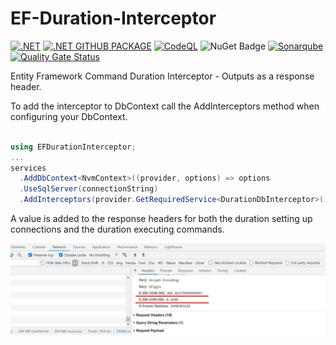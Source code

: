 # EF-Duration-Interceptor

[![.NET](https://github.com/YulerB/EF-Duration-Interceptor/actions/workflows/dotnet.yml/badge.svg)](https://github.com/YulerB/EF-Duration-Interceptor/actions/workflows/dotnet.yml)
[![.NET GITHUB PACKAGE](https://github.com/YulerB/EF-Duration-Interceptor/actions/workflows/dotnet.github.package.yml/badge.svg)](https://github.com/YulerB/EF-Duration-Interceptor/actions/workflows/dotnet.github.package.yml)
[![CodeQL](https://github.com/YulerB/EF-Duration-Interceptor/actions/workflows/codeql-analysis.yml/badge.svg)](https://github.com/YulerB/EF-Duration-Interceptor/actions/workflows/codeql-analysis.yml)
![NuGet Badge](https://buildstats.info/nuget/EFDurationInterceptor)
[![Sonarqube](https://github.com/YulerB/EF-Duration-Interceptor/actions/workflows/sonarqube.yml/badge.svg)](https://github.com/YulerB/EF-Duration-Interceptor/actions/workflows/sonarqube.yml)
[![Quality Gate Status](https://sonarcloud.io/api/project_badges/measure?project=YulerB_EF-Duration-Interceptor&metric=alert_status)](https://sonarcloud.io/dashboard?id=YulerB_EF-Duration-Interceptor)

Entity Framework Command Duration Interceptor - Outputs as a response header.


To add the interceptor to DbContext call the AddInterceptors method when configuring your DbContext.

```csharp

using EFDurationInterceptor;
...
services
  .AddDbContext<NvmContext>((provider, options) => options
  .UseSqlServer(connectionString)
  .AddInterceptors(provider.GetRequiredService<DurationDbInterceptor>())); 
```

A value is added to the response headers for both the duration setting up connections and the duration executing commands. 

![Screenshot](output.jpg)

